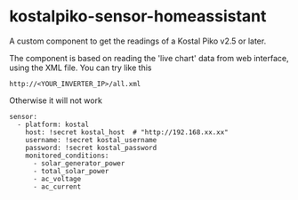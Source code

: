 # kostalpiko-sensor-homeassistant
A custom component to get the readings of a Kostal Piko v2.5 or later.

The component is based on reading the 'live chart' data from web interface, using the XML file.
You can try like this
```
http://<YOUR_INVERTER_IP>/all.xml
```
Otherwise it will not work

```
sensor:
  - platform: kostal
    host: !secret kostal_host  # "http://192.168.xx.xx"
    username: !secret kostal_username
    password: !secret kostal_password
    monitored_conditions:
      - solar_generator_power
      - total_solar_power
      - ac_voltage
      - ac_current
```
